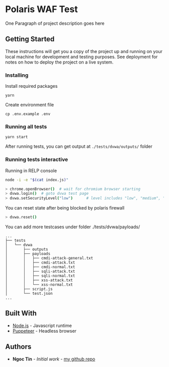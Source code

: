 # Polaris WAF Test

One Paragraph of project description goes here

## Getting Started

These instructions will get you a copy of the project up and running on your local machine for development and testing purposes. See deployment for notes on how to deploy the project on a live system.

### Installing

Install required packages
```
yarn
```

Create environment file
```
cp .env.example .env
```

### Running all tests
```
yarn start
```

After running tests, you can get output at `./tests/dvwa/outputs/` folder

### Running tests interactive
Running in RELP console
```bash
node -i -e "$(cat index.js)"
```

```bash
> chrome.openBrowser()  # wait for chromium browser starting
> dvwa.login()  # goto dvwa test page
> dvwa.setSecurityLevel("low")      # level includes "low", "medium", "high", "imposible" (references dvwa)
```

You can reset state after being blocked by polaris firewall
```bash
> dvwa.reset()
```

You can add more testcases under folder ./tests/dvwa/payloads/
```
...
├── tests
│   └── dvwa
│       ├── outputs
│       ├── payloads
│       │   ├── cmdi-attack-general.txt
│       │   ├── cmdi-attack.txt
│       │   ├── cmdi-normal.txt
│       │   ├── sqli-attack.txt
│       │   ├── sqli-normal.txt
│       │   ├── xss-attack.txt
│       │   └── xss-normal.txt
│       ├── script.js
│       └── test.json
...
```

## Built With

* [Node.js](https://nodejs.org/en/) - Javascript runtime
* [Puppeteer](https://github.com/puppeteer/puppeteer) - Headless browser

## Authors

* **Ngoc Tin** - *Initial work* - [my github repo](https://github.com/ngoctint1lvc)
